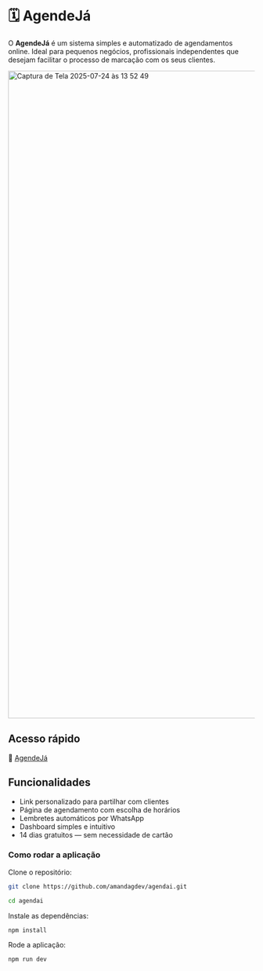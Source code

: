 # 🗓️ AgendeJá

O **AgendeJá** é um sistema simples e automatizado de agendamentos online. Ideal para pequenos negócios, profissionais independentes que desejam facilitar o processo de marcação com os seus clientes.

<img width="2970" height="1320" alt="Captura de Tela 2025-07-24 às 13 52 49" src="https://github.com/user-attachments/assets/8cbf9ca5-6276-401c-8dda-3b7aa132624b" />


## Acesso rápido

🔗 [AgendeJá](https://agendeja-app.vercel.app/)


## Funcionalidades

-  Link personalizado para partilhar com clientes
-  Página de agendamento com escolha de horários
-  Lembretes automáticos por WhatsApp
-  Dashboard simples e intuitivo
-  14 dias gratuitos — sem necessidade de cartão


### Como rodar a aplicação

Clone o repositório:

```bash
git clone https://github.com/amandagdev/agendai.git

cd agendai

```

Instale as dependências:

```bash
npm install
```

Rode a aplicação:

```bash
npm run dev
```
